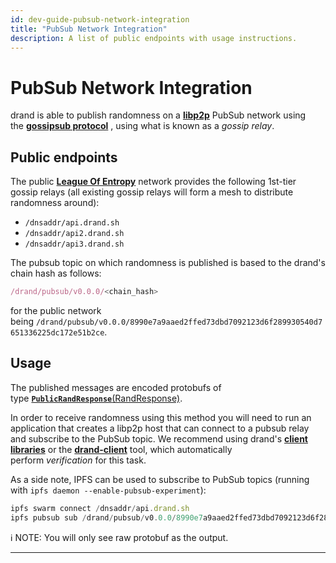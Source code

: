 ```yaml
---
id: dev-guide-pubsub-network-integration
title: "PubSub Network Integration"
description: A list of public endpoints with usage instructions.
---
```

# PubSub Network Integration

drand is able to publish randomness on a [**libp2p**](https://libp2p.io/) PubSub network using the [**gossipsub protocol**](https://docs.libp2p.io/concepts/publish-subscribe/) , using what is known as a *gossip relay*.

## **Public endpoints**

The public [**League Of Entropy**](https://blog.cloudflare.com/league-of-entropy/) network provides the following 1st-tier gossip relays (all existing gossip relays will form a mesh to distribute randomness around):

- `/dnsaddr/api.drand.sh`
- `/dnsaddr/api2.drand.sh`
- `/dnsaddr/api3.drand.sh`

The pubsub topic on which randomness is published is based to the drand's chain hash as follows:

```jsx
/drand/pubsub/v0.0.0/<chain_hash>
```

for the public network being `/drand/pubsub/v0.0.0/8990e7a9aaed2ffed73dbd7092123d6f289930540d7651336225dc172e51b2ce`.

## **Usage**

The published messages are encoded protobufs of type [**`PublicRandResponse`**(RandResponse)](https://github.com/drand/drand/blob/799190bff8e1a2ce46dccfcf4e7f7d75075495b2/protobuf/drand/api.proto#L42-L53).

In order to receive randomness using this method you will need to run an application that creates a libp2p host that can connect to a pubsub relay and subscribe to the PubSub topic. We recommend using drand's [**client libraries**](dev-guide-client-libraries) or the [**drand-client**](dev-guide-drand-client-cli) tool, which automatically perform *verification* for this task.

As a side note, IPFS can be used to subscribe to PubSub topics (running with `ipfs daemon --enable-pubsub-experiment`):

```jsx
ipfs swarm connect /dnsaddr/api.drand.sh
ipfs pubsub sub /drand/pubsub/v0.0.0/8990e7a9aaed2ffed73dbd7092123d6f289930540d7651336225dc172e51b2ce
```

<aside>
ℹ️ NOTE: You will only see raw protobuf as the output.

</aside>

---
